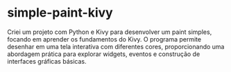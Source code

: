 # simple-paint-kivy
Criei um projeto com Python e Kivy para desenvolver um paint simples, focando em aprender os fundamentos do Kivy. O programa permite desenhar em uma tela interativa com diferentes cores, proporcionando uma abordagem prática para explorar widgets, eventos e construção de interfaces gráficas básicas.
